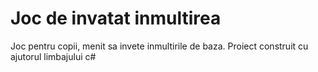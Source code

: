 # Joc de invatat inmultirea
Joc pentru copii, menit sa invete inmultirile de baza. Proiect construit cu ajutorul limbajului c#
